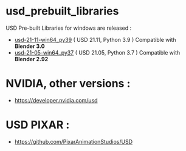 # usd_prebuilt_libraries

USD Pre-built Libraries for windows are released :
- [usd-21-11-win64_py39](https://github.com/LoopsCreativeStudio/usd_prebuilt_libraries/releases/tag/usd-21-11-win64_py39) ( USD 21.11, Python 3.9 ) Compatible with **Blender 3.0**
- [usd-21-05-win64_py37](https://github.com/LoopsCreativeStudio/usd_prebuilt_libraries/releases/tag/usd-21-05-win64_py37) ( USD 21.05, Python 3.7 ) Compatible with **Blender 2.92**

# NVIDIA, other versions : 
- https://developer.nvidia.com/usd

# USD PIXAR :
- https://github.com/PixarAnimationStudios/USD
